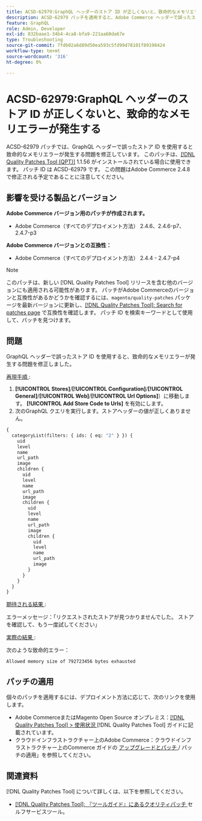 ```yaml
---
title: ACSD-62979:GraphQL ヘッダーのストア ID が正しくないと、致命的なメモリエラーが発生する
description: ACSD-62979 パッチを適用すると、Adobe Commerce ヘッダーで誤ったストア ID を使用すると致命的なメモリエラーが発生するGraphQLの問題を修正できます
feature: GraphQL
role: Admin, Developer
exl-id: 832baae1-34b4-4ca8-bfa9-221aa60da67e
type: Troubleshooting
source-git-commit: 7fdb02a6d89d50ea593c5fd99d78101f89198424
workflow-type: tm+mt
source-wordcount: '316'
ht-degree: 0%

---
```


# ACSD-62979:GraphQL ヘッダーのストア ID が正しくないと、致命的なメモリエラーが発生する

ACSD-62979 パッチでは、GraphQL ヘッダーで誤ったストア ID を使用すると致命的なメモリエラーが発生する問題を修正しています。 このパッチは、[[!DNL Quality Patches Tool (QPT)]](/help/tools/quality-patches-tool/quality-patches-tool-to-self-serve-quality-patches.md) 1.1.56 がインストールされている場合に使用できます。 パッチ ID は ACSD-62979 です。 この問題はAdobe Commerce 2.4.8 で修正される予定であることに注意してください。

## 影響を受ける製品とバージョン

**Adobe Commerce バージョン用のパッチが作成されます。**

* Adobe Commerce（すべてのデプロイメント方法） 2.4.6、2.4.6-p7、2.4.7-p3

**Adobe Commerce バージョンとの互換性：**

* Adobe Commerce（すべてのデプロイメント方法） 2.4.4 - 2.4.7-p4

>[!NOTE]
>
>このパッチは、新しい [!DNL Quality Patches Tool] リリースを含む他のバージョンにも適用される可能性があります。 パッチがAdobe Commerceのバージョンと互換性があるかどうかを確認するには、`magento/quality-patches` パッケージを最新バージョンに更新し、[[!DNL Quality Patches Tool]: Search for patches page](https://experienceleague.adobe.com/tools/commerce-quality-patches/index.html) で互換性を確認します。 パッチ ID を検索キーワードとして使用して、パッチを見つけます。

## 問題

GraphQL ヘッダーで誤ったストア ID を使用すると、致命的なメモリエラーが発生する問題を修正しました。

<u> 再現手順 </u>:

1. **[!UICONTROL Stores]**/**[!UICONTROL Configuration]**/**[!UICONTROL General]**/**[!UICONTROL Web]**/**[!UICONTROL Url Options]**）に移動します。 **[!UICONTROL Add Store Code to Urls]** を有効にします。
1. 次のGraphQL クエリを実行します。ストアヘッダーの値が正しくありません。

```graphql
{
  categoryList(filters: { ids: { eq: "2" } }) {
    uid
    level
    name
    url_path
    image
    children {
      uid
      level
      name
      url_path
      image
      children {
        uid
        level
        name
        url_path
        image
        children {
          uid
          level
          name
          url_path
          image
        }
      }
    }
  }
}
```

<u> 期待される結果 </u>:

エラーメッセージ：「リクエストされたストアが見つかりませんでした。 ストアを確認して、もう一度試してください」

<u> 実際の結果 </u>:

次のような致命的エラー：

```Allowed memory size of 792723456 bytes exhausted```

## パッチの適用

個々のパッチを適用するには、デプロイメント方法に応じて、次のリンクを使用します。

* Adobe CommerceまたはMagento Open Source オンプレミス：[[!DNL Quality Patches Tool] > 使用状況 ](/help/tools/quality-patches-tool/usage.md)[!DNL Quality Patches Tool] ガイドに記載されています。
* クラウドインフラストラクチャー上のAdobe Commerce：クラウドインフラストラクチャー上のCommerce ガイドの [ アップグレードとパッチ ](https://experienceleague.adobe.com/docs/commerce-cloud-service/user-guide/develop/upgrade/apply-patches.html)/ パッチの適用」を参照してください。

## 関連資料

[!DNL Quality Patches Tool] について詳しくは、以下を参照してください。

* [[!DNL Quality Patches Tool]: 『ツールガイド』にあるクオリティパッチ ](/help/tools/quality-patches-tool/quality-patches-tool-to-self-serve-quality-patches.md) セルフサービスツール。

